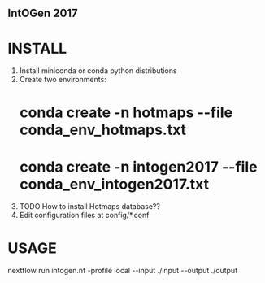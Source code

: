 ## IntOGen 2017 ##

# INSTALL

1. Install miniconda or conda python distributions
2. Create two environments:
    # conda create -n hotmaps --file conda_env_hotmaps.txt
    # conda create -n intogen2017 --file conda_env_intogen2017.txt
3. TODO How to install Hotmaps database??
4. Edit configuration files at config/*.conf

# USAGE

nextflow run intogen.nf -profile local --input ./input --output ./output

